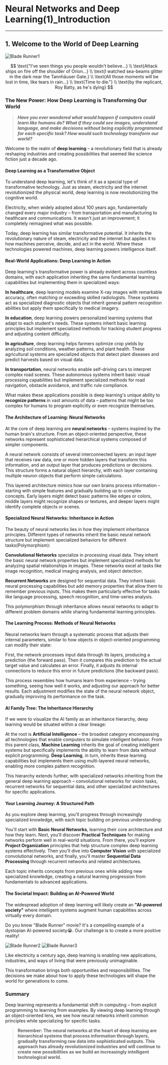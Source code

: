 # Neural Networks and Deep Learning(1)_Introduction

---

## 1. Welcome to the World of Deep Learning

![Blade Runner1](images/image-1.jpg)

$$
\text{"I've seen things you people wouldn't believe...} \\
\text{Attack ships on fire off the shoulder of Orion...} \\
\text{I watched sea-beams glitter in the dark near the Tannhäuser Gate.} \\
\text{All those moments will be lost in time, like tears in rain...} \\
\text{Time to die."} \\
\text{by the replicant, Roy Batty, as he's dying}
$$

### The New Power: How Deep Learning is Transforming Our World

> ***Have you ever wondered what would happen if computers could learn like humans do? What if they could see images, understand language, and make decisions without being explicitly programmed for each specific task? How would such technology transform our world?***

Welcome to the realm of **deep learning** – a revolutionary field that is already reshaping industries and creating possibilities that seemed like science fiction just a decade ago.

#### Deep Learning as a Transformative Object

To understand deep learning, let's think of it as a special type of transformative technology. Just as steam, electricity and the internet revolutionized the physical world, deep learning is now revolutionizing the cognitive world.

Electricity, when widely adopted about 100 years ago, fundamentally changed every major industry – from transportation and manufacturing to healthcare and communications. It wasn't just an improvement; it completely reimagined what was possible.

Today, deep learning has similar transformative potential. It inherits the revolutionary nature of steam, electricity and the internet but applies it to how machines perceive, decide, and act in the world. Where these technologies powered machines, deep learning powers intelligence itself.

#### Real-World Applications: Deep Learning in Action

Deep learning's transformative power is already evident across countless domains, with each application inheriting the same fundamental learning capabilities but implementing them in specialized ways:

**In healthcare**, deep learning models examine X-ray images with remarkable accuracy, often matching or exceeding skilled radiologists. These systems act as specialized diagnostic objects that inherit general pattern recognition abilities but apply them specifically to medical imagery.

**In education**, deep learning powers personalized learning systems that adapt to each student's needs. These systems inherit basic learning principles but implement specialized methods for tracking student progress and adjusting content difficulty.

**In agriculture**, deep learning helps farmers optimize crop yields by analyzing soil conditions, weather patterns, and plant health. These agricultural systems are specialized objects that detect plant diseases and predict harvests based on visual data.

**In transportation**, neural networks enable self-driving cars to interpret complex road scenes. These autonomous systems inherit basic visual processing capabilities but implement specialized methods for road navigation, obstacle avoidance, and traffic rule compliance.

What makes these applications possible is deep learning's unique ability to **recognize patterns** in vast amounts of data – patterns that might be too complex for humans to program explicitly or even recognize themselves.

#### The Architecture of Learning: Neural Networks

At the core of deep learning are **neural networks** – systems inspired by the human brain's structure. From an object-oriented perspective, these networks represent sophisticated hierarchical systems composed of simpler components.

A neural network consists of several interconnected layers: an input layer that receives raw data, one or more hidden layers that transform this information, and an output layer that produces predictions or decisions. This structure forms a natural object hierarchy, with each layer containing multiple neuron objects that perform simple calculations.

This layered architecture mimics how our own brains process information – starting with simple features and gradually building up to complex concepts. Early layers might detect basic patterns like edges or colors, middle layers might recognize shapes or textures, and deeper layers might identify complete objects or scenes.

#### Specialized Neural Networks: Inheritance in Action

The beauty of neural networks lies in how they implement inheritance principles. Different types of networks inherit the basic neural network structure but implement specialized behaviors for different tasks(Polymorphism):

**Convolutional Networks** specialize in processing visual data. They inherit the basic neural network properties but implement specialized methods for analyzing spatial relationships in images. These networks excel at tasks like image recognition, medical imaging analysis, and object detection.

**Recurrent Networks** are designed for sequential data. They inherit basic neural processing capabilities but add memory properties that allow them to remember previous inputs. This makes them particularly effective for tasks like language processing, speech recognition, and time-series analysis.

This polymorphism through inheritance allows neural networks to adapt to different problem domains while sharing fundamental learning principles.

#### The Learning Process: Methods of Neural Networks

Neural networks learn through a systematic process that adjusts their internal parameters, similar to how objects in object-oriented programming can modify their state:

First, the network processes input data through its layers, producing a prediction (the forward pass). Then it compares this prediction to the actual target value and calculates an error. Finally, it adjusts its internal connections to reduce this error in future predictions (the backward pass).

This process resembles how humans learn from experience – trying something, seeing how well it works, and adjusting our approach for better results. Each adjustment modifies the state of the neural network object, gradually improving its performance on the task.

#### AI Family Tree: The Inheritance Hierarchy

If we were to visualize the AI family as an inheritance hierarchy, deep learning would be situated within a clear lineage:

At the root is **Artificial Intelligence** – the broadest category encompassing all technologies that enable computers to simulate intelligent behavior. From this parent class, **Machine Learning** inherits the goal of creating intelligent systems but specifically implements the ability to learn from data without explicit programming. **Deep Learning**, in turn, inherits these learning capabilities but implements them using multi-layered neural networks, enabling more complex pattern recognition.

This hierarchy extends further, with specialized networks inheriting from the general deep learning approach – convolutional networks for vision tasks, recurrent networks for sequential data, and other specialized architectures for specific applications.

#### Your Learning Journey: A Structured Path

As you explore deep learning, you'll progress through increasingly specialized knowledge, with each topic building on previous understanding:

You'll start with **Basic Neural Networks**, learning their core architecture and how they learn. Next, you'll discover **Practical Techniques** for making networks perform well in real-world situations. From there, you'll explore **Project Organization** principles that help structure complex deep learning systems effectively. Then you'll dive into **Computer Vision** with specialized convolutional networks, and finally, you'll master **Sequential Data Processing** through recurrent networks and related architectures.

Each topic inherits concepts from previous ones while adding new specialized knowledge, creating a natural learning progression from fundamentals to advanced applications.

#### The Societal Impact: Building an AI-Powered World

The widespread adoption of deep learning will likely create an **"AI-powered society"** where intelligent systems augment human capabilities across virtually every domain.

Do you know "Blade Runner" movie? It's a compelling example of a dystopian AI-powered society😭. Our challenge is to create a more positive reality! 

![Blade Runner2](images/image-2.jpg)
![Blade Runner3](images/image-3.jpg)

Like electricity a century ago, deep learning is enabling new applications, industries, and ways of living that were previously unimaginable.

This transformation brings both opportunities and responsibilities. The decisions we make about how to apply these technologies will shape the world for generations to come.

### Summary

Deep learning represents a fundamental shift in computing – from explicit programming to learning from examples. By viewing deep learning through an object-oriented lens, we see how neural networks inherit common principles while specializing for specific tasks. 

> **Remember: The neural networks at the heart of deep learning are hierarchical systems that process information through layers, gradually transforming raw data into sophisticated outputs. This approach has already revolutionized industries and will continue to create new possibilities as we build an increasingly intelligent technological world.**
